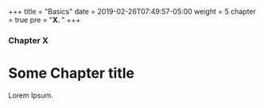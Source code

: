 +++
title = "Basics"
date = 2019-02-26T07:49:57-05:00
weight = 5
chapter = true
pre = "<b>X. </b>"
+++

### Chapter X

# Some Chapter title

Lorem Ipsum.